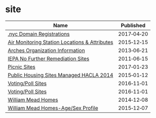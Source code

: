 # site

Name | Published
---- | ---------
[.nyc Domain Registrations](../datasets/9cw8-7heb.md) | 2017&#x2011;04&#x2011;20
[Air Monitoring Station Locations & Attributes](../datasets/qcpj-zdb6.md) | 2015&#x2011;12&#x2011;15
[Arches Organization Information](../datasets/jign-uhe6.md) | 2013&#x2011;06&#x2011;21
[IEPA No Further Remediation Sites](../datasets/fy8n-6wdi.md) | 2011&#x2011;06&#x2011;15
[Picnic Sites](../datasets/tik2-ywhq.md) | 2017&#x2011;01&#x2011;23
[Public Housing Sites Managed HACLA 2014](../datasets/vxhy-r447.md) | 2015&#x2011;01&#x2011;12
[Voting/Poll Sites](../datasets/mifw-tguq.md) | 2016&#x2011;11&#x2011;01
[Voting/Poll Sites](../datasets/mifw-tguq.md) | 2016&#x2011;11&#x2011;01
[William Mead Homes](../datasets/dpg7-s6dp.md) | 2014&#x2011;12&#x2011;08
[William Mead Homes-Age/Sex Profile](../datasets/jxqs-eipk.md) | 2015&#x2011;12&#x2011;07

